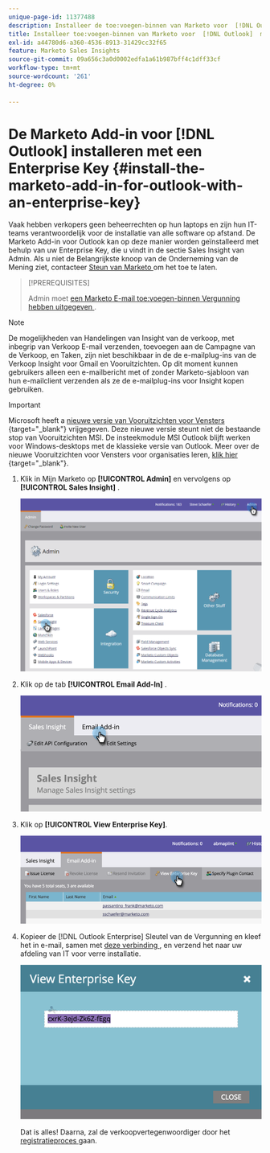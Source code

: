 ```yaml
---
unique-page-id: 11377488
description: Installeer de toe:voegen-binnen van Marketo voor  [!DNL Outlook]  met een Sleutel van de Onderneming - de Documenten van Marketo - de Documentatie van het Product
title: Installeer toe:voegen-binnen van Marketo voor  [!DNL Outlook]  met een Sleutel van de Onderneming
exl-id: a44780d6-a360-4536-8913-31429cc32f65
feature: Marketo Sales Insights
source-git-commit: 09a656c3a0d0002edfa1a61b987bff4c1dff33cf
workflow-type: tm+mt
source-wordcount: '261'
ht-degree: 0%

---
```


# De Marketo Add-in voor [!DNL Outlook] installeren met een Enterprise Key {#install-the-marketo-add-in-for-outlook-with-an-enterprise-key}

Vaak hebben verkopers geen beheerrechten op hun laptops en zijn hun IT-teams verantwoordelijk voor de installatie van alle software op afstand. De Marketo Add-in voor Outlook kan op deze manier worden geïnstalleerd met behulp van uw Enterprise Key, die u vindt in de sectie Sales Insight van Admin. Als u niet de Belangrijkste knoop van de Onderneming van de Mening ziet, contacteer [ Steun van Marketo ](https://nation.marketo.com/t5/Support/ct-p/Support) om het toe te laten.

>[!PREREQUISITES]
>
>Admin moet [ een Marketo E-mail toe:voegen-binnen Vergunning hebben uitgegeven ](/help/marketo/product-docs/marketo-sales-insight/msi-outlook-plugin/issue-a-marketo-email-add-in-license.md).

>[!NOTE]
>
>De mogelijkheden van Handelingen van Insight van de verkoop, met inbegrip van Verkoop E-mail verzenden, toevoegen aan de Campagne van de Verkoop, en Taken, zijn niet beschikbaar in de de e-mailplug-ins van de Verkoop Insight voor Gmail en Vooruitzichten. Op dit moment kunnen gebruikers alleen een e-mailbericht met of zonder Marketo-sjabloon van hun e-mailclient verzenden als ze de e-mailplug-ins voor Insight kopen gebruiken.

>[!IMPORTANT]
>
>Microsoft heeft a [ nieuwe versie van Vooruitzichten voor Vensters ](https://techcommunity.microsoft.com/t5/outlook-blog/new-outlook-for-windows-now-available/ba-p/3932068){target="_blank"} vrijgegeven. Deze nieuwe versie steunt niet de bestaande stop van Vooruitzichten MSI. De insteekmodule MSI Outlook blijft werken voor Windows-desktops met de klassieke versie van Outlook. Meer over de nieuwe Vooruitzichten voor Vensters voor organisaties leren, [ klik hier ](https://techcommunity.microsoft.com/t5/outlook-blog/the-new-outlook-for-windows-for-organization-admins/ba-p/3929169){target="_blank"}.

1. Klik in Mijn Marketo op **[!UICONTROL Admin]** en vervolgens op **[!UICONTROL Sales Insight]** .

   ![](assets/image2016-7-25-14-3a22-3a12.png)

1. Klik op de tab **[!UICONTROL Email Add-In]** .

   ![](assets/image2016-7-25-14-3a23-3a57.png)

1. Klik op **[!UICONTROL View Enterprise Key]**.

   ![](assets/image2016-7-25-14-3a35-3a38.png)

1. Kopieer de [!DNL Outlook Enterprise] Sleutel van de Vergunning en kleef het in e-mail, samen met [ deze verbinding ](/help/marketo/product-docs/marketo-sales-insight/msi-outlook-plugin/marketo-outlook-plugin-installation-by-it.md), en verzend het naar uw afdeling van IT voor verre installatie.

   ![](assets/image2016-7-25-14-3a39-3a9.png)

   Dat is alles! Daarna, zal de verkoopvertegenwoordiger door het [ registratieproces ](/help/marketo/product-docs/marketo-sales-insight/msi-outlook-plugin/authorize-the-marketo-outlook-plugin.md) gaan.
